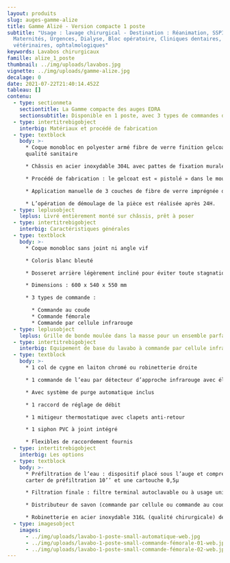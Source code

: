 ```yaml
---
layout: produits
slug: auges-gamme-alize
title: Gamme Alizé - Version compacte 1 poste
subtitle: "Usage : lavage chirurgical - Destination : Réanimation, SSPI,
  Maternités, Urgences, Dialyse, Bloc opératoire, Cliniques dentaires,
  vétérinaires, ophtalmologiques"
keywords: Lavabos chirurgicaux
famille: alize_1_poste
thumbnail: ../img/uploads/lavabos.jpg
vignette: ../img/uploads/gamme-alize.jpg
decalage: 0
date: 2021-07-22T21:40:14.452Z
tableau: []
contenu:
  - type: sectionmeta
    sectiontitle: La Gamme compacte des auges EDRA
    sectionsubtitle: Disponible en 1 poste, avec 3 types de commandes de l'eau
  - type: intertitrebigobject
    interbig: Matériaux et procédé de fabrication
  - type: textblock
    body: >-
      * Coque monobloc en polyester armé fibre de verre finition gelcoat de
      qualité sanitaire

      * Châssis en acier inoxydable 304L avec pattes de fixation murale

      * Procédé de fabrication : le gelcoat est « pistolé » dans le moule, et non pas appliqué comme une peinture, ce qui garantit une résistance bien plus importante.

      * Application manuelle de 3 couches de fibre de verre imprégnée de résine écologique à faible teneur en styrène teintée dans la masse, pour une épaisseur finale de 4 mm

      * L’opération de démoulage de la pièce est réalisée après 24H.
  - type: leplusobject
    leplus: Livré entièrement monté sur châssis, prêt à poser
  - type: intertitrebigobject
    interbig: Caractéristiques générales
  - type: textblock
    body: >-
      * Coque monobloc sans joint ni angle vif

      * Coloris blanc bleuté

      * Dosseret arrière légèrement incliné pour éviter toute stagnation de l’eau

      * Dimensions : 600 x 540 x 550 mm

      * 3 types de commande :

        * Commande au coude
        * Commande fémorale 
        * Commande par cellule infrarouge
  - type: leplusobject
    leplus: Grille de bonde moulée dans la masse pour un ensemble parfaitement monobloc
  - type: intertitrebigobject
    interbig: Equipement de base du lavabo à commande par cellule infrarouge
  - type: textblock
    body: >-
      * 1 col de cygne en laiton chromé ou robinetterie droite  

      * 1 commande de l’eau par détecteur d’approche infrarouge avec électrovanne bistable 1/2" 6Vcc

      * Avec système de purge automatique inclus

      * 1 raccord de réglage de débit

      * 1 mitigeur thermostatique avec clapets anti-retour

      * 1 siphon PVC à joint intégré

      * Flexibles de raccordement fournis
  - type: intertitrebigobject
    interbig: Les options
  - type: textblock
    body: >-
      * Préfiltration de l’eau : dispositif placé sous l’auge et comprenant un
      carter de préfiltration 10’’ et une cartouche 0,5µ

      * Filtration finale : filtre terminal autoclavable ou à usage unique avec raccord rapide pour adaptation sur le col de cygne

      * Distributeur de savon (commande par cellule ou commande au coude)

      * Robinetterie en acier inoxydable 316L (qualité chirurgicale) déclipsable et autoclavable.
  - type: imagesobject
    images:
      - ../img/uploads/lavabo-1-poste-small-automatique-web.jpg
      - ../img/uploads/lavabo-1-poste-small-commande-fémorale-01-web.jpg
      - ../img/uploads/lavabo-1-poste-small-commande-fémorale-02-web.jpg
---
```

